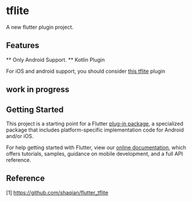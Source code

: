 # tflite

A new flutter plugin project.

## Features
** Only Android Support. 
** Kotlin Plugin

For iOS and android support, you should consider [this tflite](https://github.com/shaqian/flutter_tflite) plugin

## work in progress


## Getting Started

This project is a starting point for a Flutter
[plug-in package](https://flutter.dev/developing-packages/),
a specialized package that includes platform-specific implementation code for
Android and/or iOS.

For help getting started with Flutter, view our 
[online documentation](https://flutter.dev/docs), which offers tutorials, 
samples, guidance on mobile development, and a full API reference.

## Reference
[1] https://github.com/shaqian/flutter_tflite
